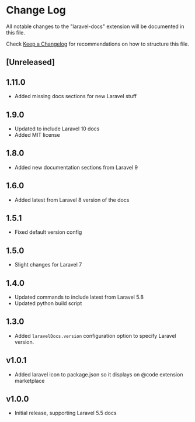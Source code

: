# Change Log

All notable changes to the "laravel-docs" extension will be documented in this file.

Check [Keep a Changelog](http://keepachangelog.com/) for recommendations on how to structure this file.

## [Unreleased]

## 1.11.0
- Added missing docs sections for new Laravel stuff

## 1.9.0
- Updated to include Laravel 10 docs
- Added MIT license

## 1.8.0
- Added new documentation sections from Laravel 9

## 1.6.0

- Added latest from Laravel 8 version of the docs

## 1.5.1

- Fixed default version config

## 1.5.0

- Slight changes for Laravel 7

## 1.4.0

- Updated commands to include latest from Laravel 5.8
- Updated python build script

## 1.3.0

- Added `laravelDocs.version` configuration option to specify Laravel version.

## v1.0.1

- Added laravel icon to package.json so it displays on @code extension marketplace

## v1.0.0

- Initial release, supporting Laravel 5.5 docs
